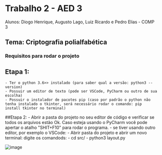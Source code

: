 # Trabalho 2 - AED 3 
Alunos: Diogo Henrique, Augusto Lago, Luiz Ricardo e Pedro Elias - COMP 3

## Tema: Criptografia polialfabética

### Requisitos para rodar o projeto
## Etapa 1:
	- Ter o python 3.6>> instalado (para saber qual a versão: python3 --version)
	- Possuir um editor de texto (pode ser VSCode, PyCharm ou outro de sua escolha)
	- Possuir o instalador de pacotes pip (caso por padrão o python não tenha instalado o tkinter, será necessário rodar o comando: pip install tkinter no terminal)
	
##Etapa 2:
	- Abrir a pasta do projeto no seu editor de código e verificar se todos os arquivos estão Ok. Caso esteja usando o PyCharm você pode apertar o atalho "SHIT+F10" para rodar o programa.
	- se tiver usando outro editor, por exemplo o VSCode:
		- Abrir pasta do projeto e abrir um novo terminal:
			digite os comandods: 
				- cd src/
				- python3 layout.py
				

![image](https://user-images.githubusercontent.com/108200167/235557610-2493402a-4455-4a88-a3d2-5c36a66680ea.png)


